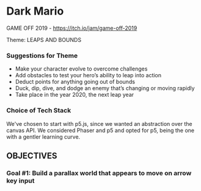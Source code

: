 # Dark Mario

GAME OFF 2019 - https://itch.io/jam/game-off-2019

Theme: LEAPS AND BOUNDS

### Suggestions for Theme

- Make your character evolve to overcome challenges
- Add obstacles to test your hero’s ability to leap into action
- Deduct points for anything going out of bounds
- Duck, dip, dive, and dodge an enemy that’s changing or moving rapidly
- Take place in the year 2020, the next leap year

### Choice of Tech Stack

We've chosen to start with p5.js, since we wanted an abstraction over the canvas API.
We considered Phaser and p5 and opted for p5, being the one with a gentler learning curve.

## OBJECTIVES

### Goal #1: Build a parallax world that appears to move on arrow key input

